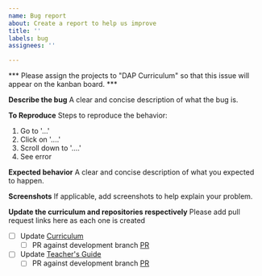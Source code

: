 ```yaml
---
name: Bug report
about: Create a report to help us improve
title: ''
labels: bug
assignees: ''

---
```


*** Please assign the projects to "DAP Curriculum" so that this issue will appear on the kanban board. ***

**Describe the bug**
A clear and concise description of what the bug is.

**To Reproduce**
Steps to reproduce the behavior:
1. Go to '...'
2. Click on '....'
3. Scroll down to '....'
4. See error

**Expected behavior**
A clear and concise description of what you expected to happen.

**Screenshots**
If applicable, add screenshots to help explain your problem.

**Update the curriculum and repositories respectively**
Please add pull request links here as each one is created
- [ ] Update [Curriculum](https://github.com/savvy-coders/dap-curriculum)
  - [ ] PR against development branch [PR]()
- [ ] Update [Teacher's Guide](https://github.com/savvy-coders/dap-teachers-guide)
  - [ ] PR against development branch [PR]()
